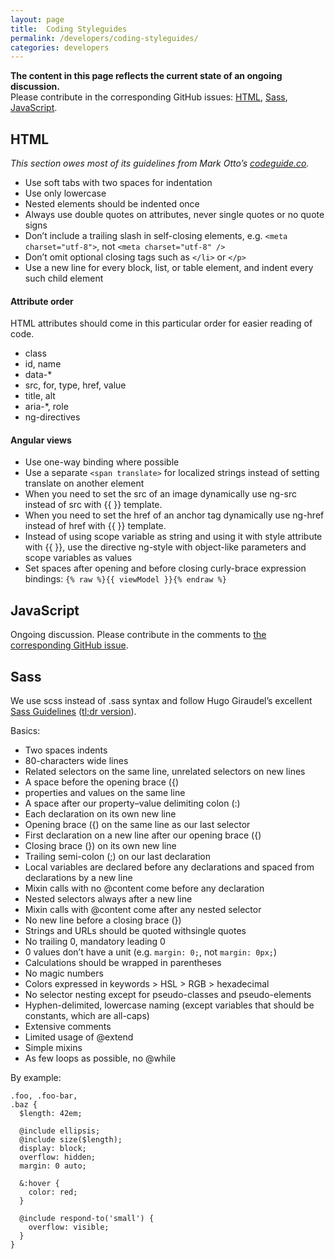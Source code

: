 ```yaml
---
layout: page
title:  Coding Styleguides
permalink: /developers/coding-styleguides/
categories: developers
---
```


<div class="alert alert-info">
  <strong>The content in this page reflects the current state of an ongoing discussion.</strong><br> Please contribute in the corresponding GitHub issues: <a href="https://github.com/eHealthAfrica/eHealthAfrica.github.io/issues/22">HTML</a>, <a href="https://github.com/eHealthAfrica/eHealthAfrica.github.io/issues/21">Sass</a>, <a href="https://github.com/eHealthAfrica/eHealthAfrica.github.io/issues/20">JavaScript</a>.
</div>

## HTML

_This section owes most of its guidelines from Mark Otto’s [codeguide.co](http://codeguide.co)._

- Use soft tabs with two spaces for indentation
- Use only lowercase
- Nested elements should be indented once
- Always use double quotes on attributes, never single quotes or no quote signs
- Don’t include a trailing slash in self-closing elements, e.g. ```<meta charset="utf-8">```, not ```<meta charset="utf-8" />```
- Don’t omit optional closing tags such as ```</li>``` or ```</p>```
- Use a new line for every block, list, or table element, and indent every such child element

#### Attribute order

HTML attributes should come in this particular order for easier reading of code.

- class
- id, name
- data-*
- src, for, type, href, value
- title, alt
- aria-*, role
- ng-directives

#### Angular views

- Use one-way binding where possible
- Use a separate ```<span translate>``` for localized strings instead of setting translate on another element
- When you need to set the src of an image dynamically use ng-src instead of src with {{ }} template.
- When you need to set the href of an anchor tag dynamically use ng-href instead of href with {{ }} template.
- Instead of using scope variable as string and using it with style attribute with {{ }}, use the directive ng-style with object-like parameters and scope variables as values
- Set spaces after opening and before closing curly-brace expression bindings: ```{% raw %}{{ viewModel }}{% endraw %} ```

## JavaScript

Ongoing discussion. Please contribute in the comments to [the corresponding GitHub issue](https://github.com/eHealthAfrica/eHealthAfrica.github.io/issues/20).

## Sass

We use scss instead of .sass syntax and follow Hugo Giraudel’s excellent [Sass Guidelines](http://sass-guidelin.es/) ([tl;dr version](http://sass-guidelin.es/#too-long-didnt-read)).

Basics:

- Two spaces indents
- 80-characters wide lines
- Related selectors on the same line, unrelated selectors on new lines
- A space before the opening brace ({)
- properties and values on the same line
- A space after our property–value delimiting colon (:)
- Each declaration on its own new line
- Opening brace ({) on the same line as our last selector
- First declaration on a new line after our opening brace ({)
- Closing brace (}) on its own new line
- Trailing semi-colon (;) on our last declaration
- Local variables are declared before any declarations and spaced from declarations by a new line
- Mixin calls with no @content come before any declaration
- Nested selectors always after a new line
- Mixin calls with @content come after any nested selector
- No new line before a closing brace (})
- Strings and URLs should be quoted withsingle quotes
- No trailing 0, mandatory leading 0
- 0 values don’t have a unit (e.g. ```margin: 0;```, not ```margin: 0px;```)
- Calculations should be wrapped in parentheses
- No magic numbers
- Colors expressed in keywords > HSL > RGB > hexadecimal
- No selector nesting except for pseudo-classes and pseudo-elements
- Hyphen-delimited, lowercase naming (except variables that should be constants, which are all-caps)
- Extensive comments
- Limited usage of @extend
- Simple mixins
- As few loops as possible, no @while

By example:

    .foo, .foo-bar,
    .baz {
      $length: 42em;

      @include ellipsis;
      @include size($length);
      display: block;
      overflow: hidden;
      margin: 0 auto;

      &:hover {
        color: red;
      }

      @include respond-to('small') {
        overflow: visible;
      }
    }